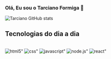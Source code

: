 ### Olá, Eu sou o Tarciano Formiga 🖖

![Tarciano GitHub stats](https://github-readme-stats.vercel.app/api?username=TarcianoFormiga&show_icons=true&theme=dark)


## Tecnologias do dia a dia
<div style="display: inline_block"><br/>
    <img align="center" alt=html5" src="https://img.shields.io/badge/HTML5-E34F26?style=for-the-badge&logo=html5&logoColor=white">
    <img align="center" alt=css" src="https://img.shields.io/badge/CSS-239120?&style=for-the-badge&logo=css3&logoColor=white">
    <img align="center" alt=javascript" src="https://img.shields.io/badge/JavaScript-F7DF1E?style=for-the-badge&logo=javascript&logoColor=black">
    <img align="center" alt=node.js" src="https://img.shields.io/badge/Node.js-43853D?style=for-the-badge&logo=node.js&logoColor=white">
    <img align="center" alt=react" src="https://img.shields.io/badge/React-20232A?style=for-the-badge&logo=react&logoColor=61DAFB">

</div><br/>
